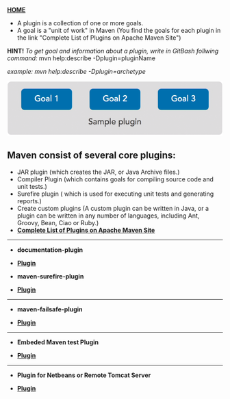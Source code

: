 [**HOME**](index.md)


* A plugin is a collection of one or more goals.
* A goal is a "unit of work" in Maven (You find the goals for each plugin in the link "Complete List of Plugins on Apache Maven Site")

**HINT!**
_To get goal and information about a plugin, write in GitBash follwing command:_ mvn help:describe -Dplugin=pluginName

_example: mvn help:describe -Dplugin=archetype_


![alt text](goal.jpg "Plugins Goals")

## Maven consist of several core plugins:
* JAR plugin (which creates the JAR, or Java Archive files.)
* Compiler Plugin (which contains goals for compiling source code and unit tests.)
* Surefire plugin ( which is used for executing unit tests and generating reports.)
* Create custom plugins (A custom plugin can be written in Java, or a plugin can be written in any number of languages, including Ant, Groovy, Bean, Ciao or Ruby.)
* <a href="https://maven.apache.org/plugins/index.html" target="_blank">**Complete List of Plugins on Apache Maven Site**</a>


___

* **documentation-plugin**

* <a href="https://docs.google.com/document/d/1C7_n6UIj_yp6HwWsPGRsn08sP0-iuXQR8fbazT2DZ68/edit?usp=sharing" target="_blank">**Plugin**</a>

* **maven-surefire-plugin**

* <a href="https://docs.google.com/document/d/13o2L2d8pNr58tfD1meQYaGVHxD8ESdjsQUrud-hEQiI/edit?usp=sharing" target="_blank">**Plugin**</a>

___

* **maven-failsafe-plugin**

* <a href="https://docs.google.com/document/d/13o2L2d8pNr58tfD1meQYaGVHxD8ESdjsQUrud-hEQiI/edit?usp=sharing" target="_blank">**Plugin**</a>

___


* **Embeded Maven test Plugin**

* <a href="https://docs.google.com/document/d/12D4fs3q6UOfZK1G4ytP6xeKelMpN_pl5STLsOdUYfHg/edit?usp=sharing" target="_blank">**Plugin**</a>

___

* **Plugin for Netbeans or Remote Tomcat Server**

* <a href="https://docs.google.com/document/d/1T4P2xCNQD544kS2F_o5zuxr2s9UlJa2r3T4RjIjTxWE/edit?usp=sharing" target="_blank">**Plugin**</a>














